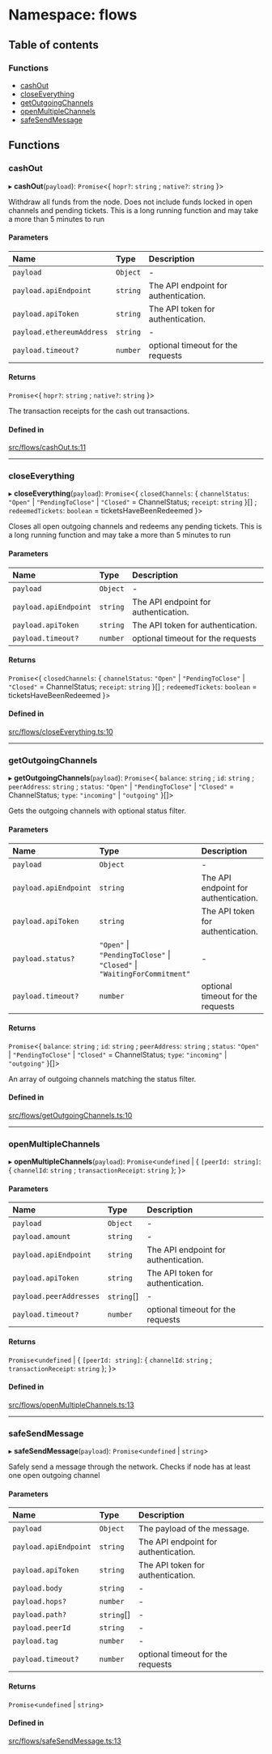 # Namespace: flows

## Table of contents

### Functions

- [cashOut](flows.md#cashout)
- [closeEverything](flows.md#closeeverything)
- [getOutgoingChannels](flows.md#getoutgoingchannels)
- [openMultipleChannels](flows.md#openmultiplechannels)
- [safeSendMessage](flows.md#safesendmessage)

## Functions

### cashOut

▸ **cashOut**(`payload`): `Promise`<{ `hopr?`: `string` ; `native?`: `string`  }\>

Withdraw all funds from the node.
Does not include funds locked in open channels and pending tickets.
This is a long running function and may take a more than 5 minutes to run

#### Parameters

| Name | Type | Description |
| :------ | :------ | :------ |
| `payload` | `Object` | - |
| `payload.apiEndpoint` | `string` | The API endpoint for authentication. |
| `payload.apiToken` | `string` | The API token for authentication. |
| `payload.ethereumAddress` | `string` | - |
| `payload.timeout?` | `number` | optional timeout for the requests |

#### Returns

`Promise`<{ `hopr?`: `string` ; `native?`: `string`  }\>

The transaction receipts for the cash out transactions.

#### Defined in

[src/flows/cashOut.ts:11](https://github.com/hoprnet/hopr-sdk/blob/2bdebbc/src/flows/cashOut.ts#L11)

___

### closeEverything

▸ **closeEverything**(`payload`): `Promise`<{ `closedChannels`: { `channelStatus`: ``"Open"`` \| ``"PendingToClose"`` \| ``"Closed"`` = ChannelStatus; `receipt`: `string`  }[] ; `redeemedTickets`: `boolean` = ticketsHaveBeenRedeemed }\>

Closes all open outgoing channels and redeems any pending tickets.
This is a long running function and may take a more than 5 minutes to run

#### Parameters

| Name | Type | Description |
| :------ | :------ | :------ |
| `payload` | `Object` | - |
| `payload.apiEndpoint` | `string` | The API endpoint for authentication. |
| `payload.apiToken` | `string` | The API token for authentication. |
| `payload.timeout?` | `number` | optional timeout for the requests |

#### Returns

`Promise`<{ `closedChannels`: { `channelStatus`: ``"Open"`` \| ``"PendingToClose"`` \| ``"Closed"`` = ChannelStatus; `receipt`: `string`  }[] ; `redeemedTickets`: `boolean` = ticketsHaveBeenRedeemed }\>

#### Defined in

[src/flows/closeEverything.ts:10](https://github.com/hoprnet/hopr-sdk/blob/2bdebbc/src/flows/closeEverything.ts#L10)

___

### getOutgoingChannels

▸ **getOutgoingChannels**(`payload`): `Promise`<{ `balance`: `string` ; `id`: `string` ; `peerAddress`: `string` ; `status`: ``"Open"`` \| ``"PendingToClose"`` \| ``"Closed"`` = ChannelStatus; `type`: ``"incoming"`` \| ``"outgoing"``  }[]\>

Gets the outgoing channels with optional status filter.

#### Parameters

| Name | Type | Description |
| :------ | :------ | :------ |
| `payload` | `Object` | - |
| `payload.apiEndpoint` | `string` | The API endpoint for authentication. |
| `payload.apiToken` | `string` | The API token for authentication. |
| `payload.status?` | ``"Open"`` \| ``"PendingToClose"`` \| ``"Closed"`` \| ``"WaitingForCommitment"`` | - |
| `payload.timeout?` | `number` | optional timeout for the requests |

#### Returns

`Promise`<{ `balance`: `string` ; `id`: `string` ; `peerAddress`: `string` ; `status`: ``"Open"`` \| ``"PendingToClose"`` \| ``"Closed"`` = ChannelStatus; `type`: ``"incoming"`` \| ``"outgoing"``  }[]\>

An array of outgoing channels matching the status filter.

#### Defined in

[src/flows/getOutgoingChannels.ts:10](https://github.com/hoprnet/hopr-sdk/blob/2bdebbc/src/flows/getOutgoingChannels.ts#L10)

___

### openMultipleChannels

▸ **openMultipleChannels**(`payload`): `Promise`<`undefined` \| { `[peerId: string]`: { `channelId`: `string` ; `transactionReceipt`: `string`  };  }\>

#### Parameters

| Name | Type | Description |
| :------ | :------ | :------ |
| `payload` | `Object` | - |
| `payload.amount` | `string` | - |
| `payload.apiEndpoint` | `string` | The API endpoint for authentication. |
| `payload.apiToken` | `string` | The API token for authentication. |
| `payload.peerAddresses` | `string`[] | - |
| `payload.timeout?` | `number` | optional timeout for the requests |

#### Returns

`Promise`<`undefined` \| { `[peerId: string]`: { `channelId`: `string` ; `transactionReceipt`: `string`  };  }\>

#### Defined in

[src/flows/openMultipleChannels.ts:13](https://github.com/hoprnet/hopr-sdk/blob/2bdebbc/src/flows/openMultipleChannels.ts#L13)

___

### safeSendMessage

▸ **safeSendMessage**(`payload`): `Promise`<`undefined` \| `string`\>

Safely send a message through the network. Checks if node has at least
one open outgoing channel

#### Parameters

| Name | Type | Description |
| :------ | :------ | :------ |
| `payload` | `Object` | The payload of the message. |
| `payload.apiEndpoint` | `string` | The API endpoint for authentication. |
| `payload.apiToken` | `string` | The API token for authentication. |
| `payload.body` | `string` | - |
| `payload.hops?` | `number` | - |
| `payload.path?` | `string`[] | - |
| `payload.peerId` | `string` | - |
| `payload.tag` | `number` | - |
| `payload.timeout?` | `number` | optional timeout for the requests |

#### Returns

`Promise`<`undefined` \| `string`\>

#### Defined in

[src/flows/safeSendMessage.ts:13](https://github.com/hoprnet/hopr-sdk/blob/2bdebbc/src/flows/safeSendMessage.ts#L13)
